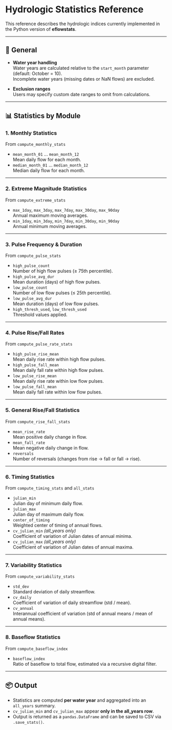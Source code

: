 # Hydrologic Statistics Reference

This reference describes the hydrologic indices currently implemented in the Python version of **eflowstats**.

---

## 📘 General

- **Water year handling**  
  Water years are calculated relative to the `start_month` parameter (default: October = 10).  
  Incomplete water years (missing dates or NaN flows) are excluded.

- **Exclusion ranges**  
  Users may specify custom date ranges to omit from calculations.

---

## 📊 Statistics by Module

### 1. **Monthly Statistics**
From `compute_monthly_stats`

- `mean_month_01` ... `mean_month_12`  
  Mean daily flow for each month.
- `median_month_01` ... `median_month_12`  
  Median daily flow for each month.

---

### 2. **Extreme Magnitude Statistics**
From `compute_extreme_stats`

- `max_1day`, `max_3day`, `max_7day`, `max_30day`, `max_90day`  
  Annual maximum moving averages.
- `min_1day`, `min_3day`, `min_7day`, `min_30day`, `min_90day`  
  Annual minimum moving averages.

---

### 3. **Pulse Frequency & Duration**
From `compute_pulse_stats`

- `high_pulse_count`  
  Number of high flow pulses (≥ 75th percentile).  
- `high_pulse_avg_dur`  
  Mean duration (days) of high flow pulses.  
- `low_pulse_count`  
  Number of low flow pulses (≤ 25th percentile).  
- `low_pulse_avg_dur`  
  Mean duration (days) of low flow pulses.  
- `high_thresh_used`, `low_thresh_used`  
  Threshold values applied.

---

### 4. **Pulse Rise/Fall Rates**
From `compute_pulse_rate_stats`

- `high_pulse_rise_mean`  
  Mean daily rise rate within high flow pulses.  
- `high_pulse_fall_mean`  
  Mean daily fall rate within high flow pulses.  
- `low_pulse_rise_mean`  
  Mean daily rise rate within low flow pulses.  
- `low_pulse_fall_mean`  
  Mean daily fall rate within low flow pulses.  

---

### 5. **General Rise/Fall Statistics**
From `compute_rise_fall_stats`

- `mean_rise_rate`  
  Mean positive daily change in flow.  
- `mean_fall_rate`  
  Mean negative daily change in flow.  
- `reversals`  
  Number of reversals (changes from rise → fall or fall → rise).

---

### 6. **Timing Statistics**
From `compute_timing_stats` and `all_stats`

- `julian_min`  
  Julian day of minimum daily flow.  
- `julian_max`  
  Julian day of maximum daily flow.  
- `center_of_timing`  
  Weighted center of timing of annual flows.  
- `cv_julian_min` *(all_years only)*  
  Coefficient of variation of Julian dates of annual minima.  
- `cv_julian_max` *(all_years only)*  
  Coefficient of variation of Julian dates of annual maxima.  

---

### 7. **Variability Statistics**
From `compute_variability_stats`

- `std_dev`  
  Standard deviation of daily streamflow.  
- `cv_daily`  
  Coefficient of variation of daily streamflow (std / mean).  
- `cv_annual`  
  Interannual coefficient of variation (std of annual means / mean of annual means).

---

### 8. **Baseflow Statistics**
From `compute_baseflow_index`

- `baseflow_index`  
  Ratio of baseflow to total flow, estimated via a recursive digital filter.

---

## 📦 Output
- Statistics are computed **per water year** and aggregated into an `all_years` summary.  
- `cv_julian_min` and `cv_julian_max` appear **only in the all_years row**.  
- Output is returned as a `pandas.DataFrame` and can be saved to CSV via `.save_stats()`.
